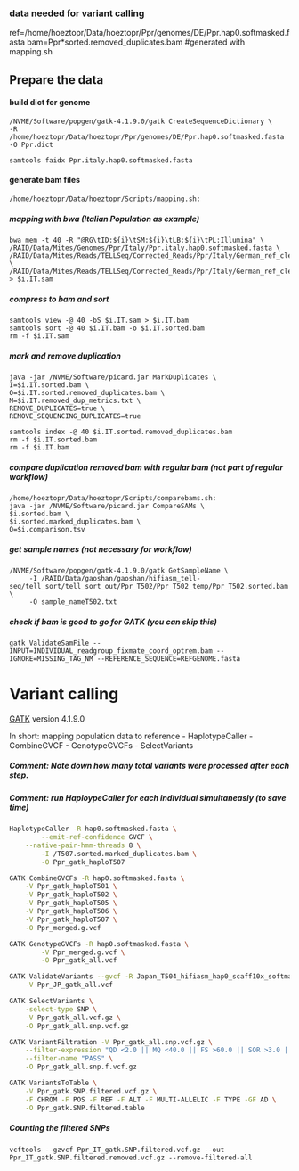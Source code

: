 ### data needed for variant calling
ref=/home/hoeztopr/Data/hoeztopr/Ppr/genomes/DE/Ppr.hap0.softmasked.fasta
bam=Ppr*sorted.removed_duplicates.bam #generated with mapping.sh

## Prepare the data
#### build dict for genome
```
/NVME/Software/popgen/gatk-4.1.9.0/gatk CreateSequenceDictionary \
-R /home/hoeztopr/Data/hoeztopr/Ppr/genomes/DE/Ppr.hap0.softmasked.fasta -O Ppr.dict
```
```
samtools faidx Ppr.italy.hap0.softmasked.fasta
```
#### generate bam files 
```
/home/hoeztopr/Data/hoeztopr/Scripts/mapping.sh:
```
##### mapping with bwa (Italian Population as example)
```
bwa mem -t 40 -R "@RG\tID:${i}\tSM:${i}\tLB:${i}\tPL:Illumina" \
/RAID/Data/Mites/Genomes/Ppr/Italy/Ppr.italy.hap0.softmasked.fasta \
/RAID/Data/Mites/Reads/TELLSeq/Corrected_Reads/Ppr/Italy/German_ref_cleanReads/03Italy_R2_${i}_raw_val_2.fq.gz \
/RAID/Data/Mites/Reads/TELLSeq/Corrected_Reads/Ppr/Italy/German_ref_cleanReads/03Italy_R1_${i}_raw_val_1.fq.gz > $i.IT.sam
```
##### compress to bam and sort
```
samtools view -@ 40 -bS $i.IT.sam > $i.IT.bam
samtools sort -@ 40 $i.IT.bam -o $i.IT.sorted.bam
rm -f $i.IT.sam
```
##### mark and remove duplication
```
java -jar /NVME/Software/picard.jar MarkDuplicates \
I=$i.IT.sorted.bam \
O=$i.IT.sorted.removed_duplicates.bam \
M=$i.IT.removed_dup_metrics.txt \
REMOVE_DUPLICATES=true \
REMOVE_SEQUENCING_DUPLICATES=true
```
```
samtools index -@ 40 $i.IT.sorted.removed_duplicates.bam
rm -f $i.IT.sorted.bam
rm -f $i.IT.bam
```
##### compare duplication removed bam with regular bam (not part of regular workflow)
```
/home/hoeztopr/Data/hoeztopr/Scripts/comparebams.sh:
java -jar /NVME/Software/picard.jar CompareSAMs \
$i.sorted.bam \
$i.sorted.marked_duplicates.bam \
O=$i.comparison.tsv
```
##### get sample names (not necessary for workflow)
```
/NVME/Software/popgen/gatk-4.1.9.0/gatk GetSampleName \
     -I /RAID/Data/gaoshan/gaoshan/hifiasm_tell-seq/tell_sort/tell_sort_out/Ppr_T502/Ppr_T502_temp/Ppr_T502.sorted.bam \
     -O sample_nameT502.txt
```
##### check if bam is good to go for GATK (you can skip this)
```
gatk ValidateSamFile --INPUT=INDIVIDUAL_readgroup_fixmate_coord_optrem.bam --IGNORE=MISSING_TAG_NM --REFERENCE_SEQUENCE=REFGENOME.fasta
```

# Variant calling

[GATK](https://gatk.broadinstitute.org/hc/en-us) version 4.1.9.0

In short: mapping population data to reference - HaplotypeCaller - CombineGVCF - GenotypeGVCFs - SelectVariants
##### Comment: Note down how many total variants were processed after each step.
##### Comment: run HaploypeCaller for each individual simultaneasly (to save time)
```sh
HaplotypeCaller -R hap0.softmasked.fasta \
        --emit-ref-confidence GVCF \
	--native-pair-hmm-threads 8 \
        -I /T507.sorted.marked_duplicates.bam \
        -O Ppr_gatk_haploT507
```

```sh
GATK CombineGVCFs -R hap0.softmasked.fasta \
	-V Ppr_gatk_haploT501 \
	-V Ppr_gatk_haploT502 \
	-V Ppr_gatk_haploT505 \
	-V Ppr_gatk_haploT506 \
	-V Ppr_gatk_haploT507 \
	-O Ppr_merged.g.vcf
```

```sh
GATK GenotypeGVCFs -R hap0.softmasked.fasta \
        -V Ppr_merged.g.vcf \
        -O Ppr_gatk_all.vcf
```

```sh
GATK ValidateVariants --gvcf -R Japan_T504_hifiasm_hap0_scaff10x_softmask.fa \
	-V Ppr_JP_gatk_all.vcf
```

```sh
GATK SelectVariants \
	-select-type SNP \
	-V Ppr_gatk_all.vcf.gz \
	-O Ppr_gatk_all.snp.vcf.gz
```

```sh
GATK VariantFiltration -V Ppr_gatk_all.snp.vcf.gz \
	--filter-expression "QD <2.0 || MQ <40.0 || FS >60.0 || SOR >3.0 || ReadPosRankSum < -8.0 || MQRankSum < -12.5" \
	--filter-name "PASS" \
	-O Ppr_gatk_all.snp.f.vcf.gz
```

```sh
GATK VariantsToTable \
	-V Ppr_gatk.SNP.filtered.vcf.gz \
	-F CHROM -F POS -F REF -F ALT -F MULTI-ALLELIC -F TYPE -GF AD \
	-O Ppr_gatk.SNP.filtered.table
```

##### Counting the filtered SNPs
```
vcftools --gzvcf Ppr_IT_gatk.SNP.filtered.vcf.gz --out Ppr_IT_gatk.SNP.filtered.removed.vcf.gz --remove-filtered-all
```
